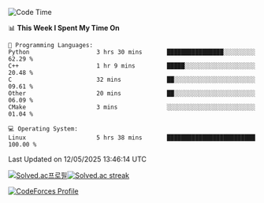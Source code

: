 
<!--START_SECTION:waka-->
![Code Time](http://img.shields.io/badge/Code%20Time-3%2C880%20hrs%2024%20mins-blue)

📊 **This Week I Spent My Time On** 

```text
💬 Programming Languages: 
Python                   3 hrs 30 mins       ████████████████░░░░░░░░░   62.29 % 
C++                      1 hr 9 mins         █████░░░░░░░░░░░░░░░░░░░░   20.48 % 
C                        32 mins             ██░░░░░░░░░░░░░░░░░░░░░░░   09.61 % 
Other                    20 mins             ██░░░░░░░░░░░░░░░░░░░░░░░   06.09 % 
CMake                    3 mins              ░░░░░░░░░░░░░░░░░░░░░░░░░   01.04 % 

💻 Operating System: 
Linux                    5 hrs 38 mins       █████████████████████████   100.00 % 
```


 Last Updated on 12/05/2025 13:46:14 UTC
<!--END_SECTION:waka-->


[![Solved.ac프로필](http://mazassumnida.wtf/api/generate_badge?boj=hckim96)](https://solved.ac/hckim96)[![Solved.ac streak](http://mazandi.herokuapp.com/api?handle=hckim96&theme=dark)](https://solved.ac/hckim96)


[![CodeForces Profile](https://cf.leed.at?id=hckim96)](https://codeforces.com/profile/hckim96)

